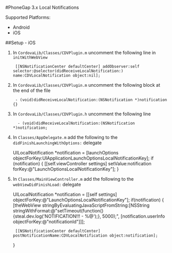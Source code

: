#PhoneGap 3.x Local Notifications

Supported Platforms:

 - Android
 - iOS

##Setup - iOS

1. In `CordovaLib/Classes/CDVPlugin.m` uncomment the following line in `initWithWebView`

		[[NSNotificationCenter defaultCenter] addObserver:self selector:@selector(didReceiveLocalNotification:) name:CDVLocalNotification object:nil];

2. In `CordovaLib/Classes/CDVPlugin.m` uncomment the following block at the end of the file

		- (void)didReceiveLocalNotification:(NSNotification *)notification {}

3. In `CordovaLib/Classes/CDVPlugin.h` uncomment the following line

		 - (void)didReceiveLocalNotification:(NSNotification *)notification;

4. In `Classes/AppDelegate.m` add the following to the `didFinishLaunchingWithOptions:` delegate

	UILocalNotification *notification = [launchOptions objectForKey:UIApplicationLaunchOptionsLocalNotificationKey];
    if (notification) {
        [[self.viewController settings] setValue:notification forKey:@"LaunchOptionsLocalNotificationKey"];
    }

5. In `Classes/MainViewController.m` add the following to the `webViewDidFinishLoad:` delegate

	UILocalNotification *notification = [[self settings] objectForKey:@"LaunchOptionsLocalNotificationKey"];
    if(notification) {
        [theWebView stringByEvaluatingJavaScriptFromString:[NSString stringWithFormat:@"setTimeout(function(){steal.dev.log('NOTIFICATION!!! - %@');}, 5000);", [notification.userInfo objectForKey:@"notificationId"]]];
        
        [[NSNotificationCenter defaultCenter] postNotificationName:CDVLocalNotification object:notification];
    }